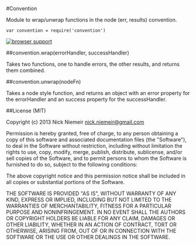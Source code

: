 #Convention

Module to wrap/unwrap functions in the node (err, results) convention.

`var convention = require('convention')`

[![browser support](https://ci.testling.com/nrn/convention.png)](https://ci.testling.com/nrn/convention)

##convention.wrap(errorHandler, successHandler)

Takes two functions, one to handle errors, the other results, and
returns them combined.

##convention.unwrap(nodeFn)

Takes a node style function, and returns an object with an
error property for the errorHandler and an success property for the
successHandler.

##License (MIT)

Copyright (c) 2013 Nick Niemeir <nick.niemeir@gmail.com>

Permission is hereby granted, free of charge, to any person obtaining a copy
of this software and associated documentation files (the "Software"), to deal
in the Software without restriction, including without limitation the rights
to use, copy, modify, merge, publish, distribute, sublicense, and/or sell
copies of the Software, and to permit persons to whom the Software is
furnished to do so, subject to the following conditions:

The above copyright notice and this permission notice shall be included in
all copies or substantial portions of the Software.

THE SOFTWARE IS PROVIDED "AS IS", WITHOUT WARRANTY OF ANY KIND, EXPRESS OR
IMPLIED, INCLUDING BUT NOT LIMITED TO THE WARRANTIES OF MERCHANTABILITY,
FITNESS FOR A PARTICULAR PURPOSE AND NONINFRINGEMENT. IN NO EVENT SHALL THE
AUTHORS OR COPYRIGHT HOLDERS BE LIABLE FOR ANY CLAIM, DAMAGES OR OTHER
LIABILITY, WHETHER IN AN ACTION OF CONTRACT, TORT OR OTHERWISE, ARISING FROM,
OUT OF OR IN CONNECTION WITH THE SOFTWARE OR THE USE OR OTHER DEALINGS IN
THE SOFTWARE.

